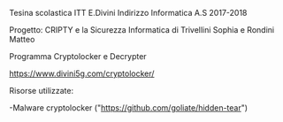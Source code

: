 Tesina scolastica ITT E.Divini Indirizzo Informatica A.S 2017-2018

Progetto: CRIPTY e la Sicurezza Informatica di Trivellini Sophia e Rondini Matteo

Programma Cryptolocker e Decrypter

https://www.divini5g.com/cryptolocker/


Risorse utilizzate:

-Malware cryptolocker ("https://github.com/goliate/hidden-tear")
